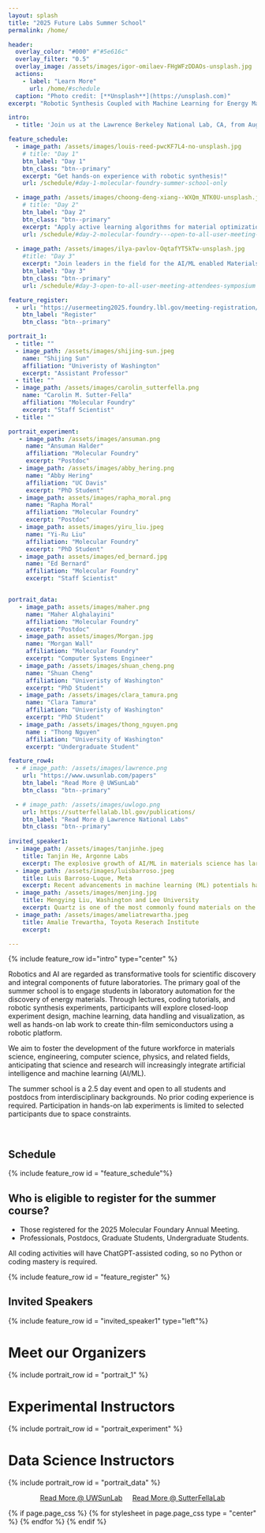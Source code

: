 ```yaml
---
layout: splash
title: "2025 Future Labs Summer School"
permalink: /home/

header:
  overlay_color: "#000" #"#5e616c"
  overlay_filter: "0.5"
  overlay_image: /assets/images/igor-omilaev-FHgWFzDDAOs-unsplash.jpg
  actions:
    - label: "Learn More"
      url: /home/#schedule
  caption: "Photo credit: [**Unsplash**](https://unsplash.com)"
excerpt: "Robotic Synthesis Coupled with Machine Learning for Energy Materials."

intro: 
  - title: 'Join us at the Lawrence Berkeley National Lab, CA, from August 13-15 for activities and workshops for applying machine learning to material science'

feature_schedule:
  - image_path: /assets/images/louis-reed-pwcKF7L4-no-unsplash.jpg
    # title: "Day 1"
    btn_label: "Day 1"
    btn_class: "btn--primary"
    excerpt: "Get hands-on experience with robotic synthesis!"
    url: /schedule/#day-1-molecular-foundry-summer-school-only

  - image_path: /assets/images/choong-deng-xiang--WXQm_NTK0U-unsplash.jpg
    # title: "Day 2"
    btn_label: "Day 2"
    btn_class: "btn--primary"
    excerpt: "Apply active learning algorithms for material optimization!"
    url: /schedule/#day-2-molecular-foundry---open-to-all-user-meeting-attendees-tutorial
        
  - image_path: /assets/images/ilya-pavlov-OqtafYT5kTw-unsplash.jpg
    #title: "Day 3"
    excerpt: "Join leaders in the field for the AI/ML enabled Materials Development Symposium!"
    btn_label: "Day 3"
    btn_class: "btn--primary"
    url: /schedule/#day-3-open-to-all-user-meeting-attendees-symposium

feature_register:
  - url: "https://usermeeting2025.foundry.lbl.gov/meeting-registration/"
    btn_label: "Register"
    btn_class: "btn--primary"

portrait_1:
  - title: ""
  - image_path: /assets/images/shijing-sun.jpeg
    name: "Shijing Sun"
    affiliation: "Univeristy of Washington"
    excerpt: "Assistant Professor"
  - title: ""
  - image_path: /assets/images/carolin_sutterfella.png
    name: "Carolin M. Sutter-Fella"
    affiliation: "Molecular Foundry" 
    excerpt: "Staff Scientist"
  - title: ""

portrait_experiment:  
   - image_path: /assets/images/ansuman.png
     name: "Ansuman Halder"
     affiliation: "Molecular Foundry"
     excerpt: "Postdoc"
   - image_path: /assets/images/abby_hering.png
     name: "Abby Hering"
     affiliation: "UC Davis" 
     excerpt: "PhD Student"
   - image_path: assets/images/rapha_moral.png
     name: "Rapha Moral"
     affiliation: "Molecular Foundry" 
     excerpt: "Postdoc"
   - image_path: assets/images/yiru_liu.jpeg
     name: "Yi-Ru Liu"
     affiliation: "Molecular Foundry" 
     excerpt: "PhD Student"
   - image_path: assets/images/ed_bernard.jpg
     name: "Ed Bernard"
     affiliation: "Molecular Foundry" 
     excerpt: "Staff Scientist"


portrait_data: 
   - image_path: assets/images/maher.png
     name: "Maher Alghalayini"
     affiliation: "Molecular Foundry"
     excerpt: "Postdoc"
   - image_path: assets/images/Morgan.jpg
     name: "Morgan Wall"
     affiliation: "Molecular Foundry" 
     excerpt: "Computer Systems Engineer"
   - image_path: /assets/images/shuan_cheng.png
     name: "Shuan Cheng"
     affiliation: "Univeristy of Washington" 
     excerpt: "PhD Student"
   - image_path: /assets/images/clara_tamura.png
     name: "Clara Tamura"
     affiliation: "Univeristy of Washington"
     excerpt: "PhD Student"
   - image_path: /assets/images/thong_nguyen.png
     name : "Thong Nguyen" 
     affiliation: "University of Washington" 
     excerpt: "Undergraduate Student" 

feature_row4:
  - # image_path: /assets/images/lawrence.png
    url: "https://www.uwsunlab.com/papers"
    btn_label: "Read More @ UWSunLab"
    btn_class: "btn--primary"

  - # image_path: /assets/images/uwlogo.png
    url: https://sutterfellalab.lbl.gov/publications/
    btn_label: "Read More @ Lawrence National Labs"
    btn_class: "btn--primary"
  
invited_speaker1: 
  - image_path: /assets/images/tanjinhe.jpeg
    title: Tanjin He, Argonne Labs
    excerpt: The explosive growth of AI/ML in materials science has largely been fueled by computational data which are abundant, diverse, and consistent. In contrast, training AI based on experimental data has been extremely challenging due to numerous fundamental challenges in obtaining, preparing, or sharing AI-ready data. The use of AI-ready data from both experimental and computational sources, as well as AI/ML workflows for experimental data interpretation, are essential for the development of autonomous laboratories. In this talk, we will discuss how we harness experimental multimodal data from scientific literature for spectroscopy informatics. By developing an agentic workflow that orchestrates different machine learning models, we automatically convert unstructured spectroscopy data from scientific figures and text into structured numerical data and metadata, which can serve as references for new spectroscopy experiments. This multimodal information retrieval approach lays the foundation for building large-scale experimental spectroscopy databases and developing spectral matching algorithms for autonomous materials characterization.
  - image_path: /assets/images/luisbarroso.jpeg
    title: Luis Barroso-Luque, Meta
    excerpt: Recent advancements in machine learning (ML) potentials have significantly enhanced their accuracy and capability across various domains, such as catalysis, inorganic materials, and molecules. These achievements have been largely driven by the availability of extensive density functional theory (DFT) datasets. Over the past five years, the FAIR Chemistry team at Meta has developed and released some of the largest datasets in these areas. In this talk, I will present our latest work, which integrates these advancements into a single, unified model that sets or achieves near state-of-the-art accuracy across multiple materials science and chemistry benchmarks. By combining five of our datasets into the largest DFT training dataset to date, we have trained the Universal Model for Atoms (UMA), setting a new standard for universality and accuracy in interatomic potential modeling.Trained on approximately 500 billion atoms, the UMA marks a significant milestone towards a universal approach to modeling atomic interactions. Its innovative architecture, utilizing a mixture of linear experts, balances model capacity with inference speed. This work highlights the potential for a unified model to deliver exceptional performance across diverse domains, paving the way for more accurate and efficient simulations that can drive innovation in energy, environment, and healthcare.
  - image_path: /assets/images/menjing.jpg
    title: Mengying Liu, Washington and Lee University
    excerpt: Quartz is one of the most commonly found materials on the earth’s surface and analyzing its crystal texture aids in tectonic movement detection and earthquake prediction. With its uniaxial optical anisotropic property, under a white polarized light, grains with different orientations in quartz reflect various color and intensity. Rotating thin section samples on a dark background while taking micrographs of surface under a polarized reflective light microscope, we can generate the light intensity and color reflected at each pixel. The periodically varied intensity and color can then be correlated to distinct grain’s c-axis orientation through a machine learning algorithm. This polarized reflective light microscopy particularly suitable for a larger field of view with numerous sub-millimeters size grains, offers a low-cost fast-screening option for rock texture analysis compared to Electron Backscatter Diffraction analysis.
  - image_path: /assets/images/ameliatrewartha.jpeg
    title: Amalie Trewartha, Toyota Reserach Institute
    excerpt: 

---
```

{% include feature_row id="intro" type="center" %} 

Robotics and AI are regarded as transformative tools for scientific discovery and integral components of future laboratories. The primary goal of the summer school is to engage students in laboratory automation for the discovery of energy materials. Through lectures, coding tutorials, and robotic synthesis experiments, participants will explore closed-loop experiment design, machine learning, data handling and visualization, as well as hands-on lab work to create thin-film semiconductors using a robotic platform.

We aim to foster the development of the future workforce in materials science, engineering, computer science, physics, and related fields, anticipating that science and research will increasingly integrate artificial intelligence and machine learning (AI/ML).

The summer school is a 2.5 day event and open to all students and postdocs from interdisciplinary backgrounds. No prior coding experience is required. Participation in hands-on lab experiments is limited to selected participants due to space constraints.

<br/>

## Schedule
{% include feature_row id = "feature_schedule"%}

## Who is eligible to register for the summer course?
- Those registered for the 2025 Molecular Foundary Annual Meeting.
- Professionals,  Postdocs,  Graduate Students,  Undergraduate Students.

All coding activities will have ChatGPT-assisted coding, so no Python or coding mastery is required.

{% include feature_row id = "feature_register" %}

## Invited Speakers
{% include feature_row id = "invited_speaker1"   type="left"%}



<!-- ## "Readings from our Hosts"
#  'Learn more through some of the publications from our host!' -->
# Meet our Organizers
{% include portrait_row id = "portrait_1"  %}

# Experimental Instructors
{% include portrait_row id = "portrait_experiment" %}

# Data Science Instructors
{% include portrait_row id = "portrait_data" %}

<!-- {% include feature_row id="feature_row4" type="center" %}  -->
<div style="display: flex; justify-content: center; gap: 20px;">
  <a href="https://www.uwsunlab.com/papers" class="btn btn--primary">Read More @ UWSunLab</a>
  <a href="https://sutterfellalab.lbl.gov/publications/" class="btn btn--primary">Read More @ SutterFellaLab</a>
</div>
<!-- One of the placeholders can be reading materials (not sure how to call it) but it can provide links to Shijing/my papers;-->


{% if page.page_css %}
  {% for stylesheet in page.page_css  type = "center" %}
    <link rel="stylesheet" href="{{ stylesheet, relative_url }}">
  {% endfor %}
{% endif %}


<!-- 
another placeholder can be info about preparing for the summer school/ good to know. here we will add safety information, min. PPE
another placeholder can be data that we generate during the summer school and openly share through the website
another placeholder can be codes that we share as part of the summer school -->

<!-- 
{% include feature_row id="feature_row2" type="left" %}

{% include feature_row id="feature_row3" type="right" %} -->

